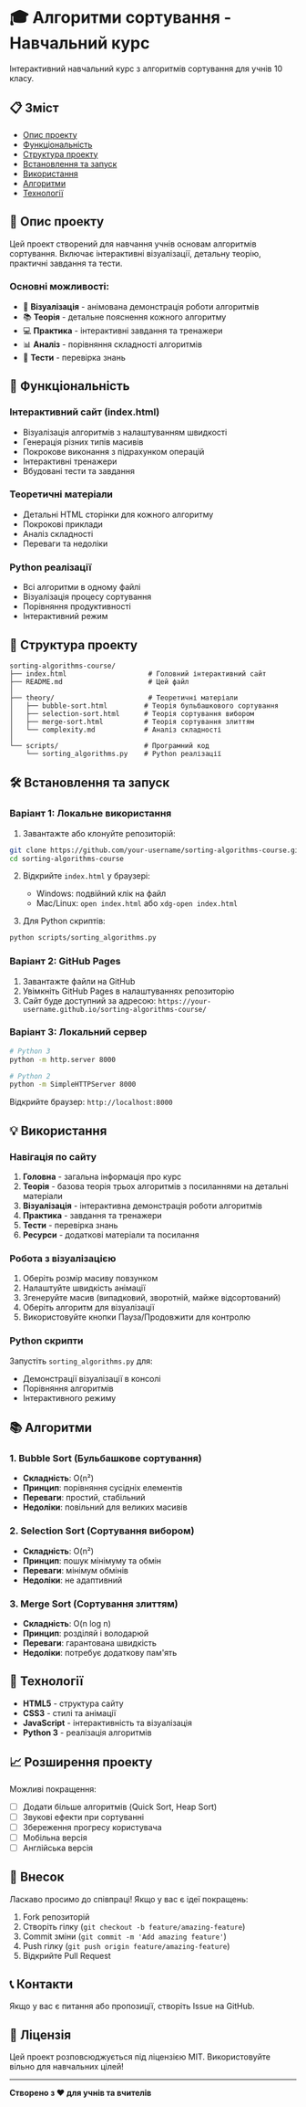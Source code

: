 # 🎓 Алгоритми сортування - Навчальний курс

Інтерактивний навчальний курс з алгоритмів сортування для учнів 10 класу.

## 📋 Зміст

- [Опис проекту](#опис-проекту)
- [Функціональність](#функціональність)
- [Структура проекту](#структура-проекту)
- [Встановлення та запуск](#встановлення-та-запуск)
- [Використання](#використання)
- [Алгоритми](#алгоритми)
- [Технології](#технології)

## 📝 Опис проекту

Цей проект створений для навчання учнів основам алгоритмів сортування. Включає інтерактивні візуалізації, детальну теорію, практичні завдання та тести.

### Основні можливості:
- 🎨 **Візуалізація** - анімована демонстрація роботи алгоритмів
- 📚 **Теорія** - детальне пояснення кожного алгоритму
- 💻 **Практика** - інтерактивні завдання та тренажери
- 📊 **Аналіз** - порівняння складності алгоритмів
- 🎯 **Тести** - перевірка знань

## 🚀 Функціональність

### Інтерактивний сайт (index.html)
- Візуалізація алгоритмів з налаштуванням швидкості
- Генерація різних типів масивів
- Покрокове виконання з підрахунком операцій
- Інтерактивні тренажери
- Вбудовані тести та завдання

### Теоретичні матеріали
- Детальні HTML сторінки для кожного алгоритму
- Покрокові приклади
- Аналіз складності
- Переваги та недоліки

### Python реалізації
- Всі алгоритми в одному файлі
- Візуалізація процесу сортування
- Порівняння продуктивності
- Інтерактивний режим

## 📁 Структура проекту

```
sorting-algorithms-course/
├── index.html                    # Головний інтерактивний сайт
├── README.md                     # Цей файл
│
├── theory/                       # Теоретичні матеріали
│   ├── bubble-sort.html         # Теорія бульбашкового сортування
│   ├── selection-sort.html      # Теорія сортування вибором
│   ├── merge-sort.html          # Теорія сортування злиттям
│   └── complexity.md            # Аналіз складності
│
└── scripts/                     # Програмний код
    └── sorting_algorithms.py    # Python реалізації
```

## 🛠 Встановлення та запуск

### Варіант 1: Локальне використання

1. Завантажте або клонуйте репозиторій:
```bash
git clone https://github.com/your-username/sorting-algorithms-course.git
cd sorting-algorithms-course
```

2. Відкрийте `index.html` у браузері:
   - Windows: подвійний клік на файл
   - Mac/Linux: `open index.html` або `xdg-open index.html`

3. Для Python скриптів:
```bash
python scripts/sorting_algorithms.py
```

### Варіант 2: GitHub Pages

1. Завантажте файли на GitHub
2. Увімкніть GitHub Pages в налаштуваннях репозиторію
3. Сайт буде доступний за адресою: `https://your-username.github.io/sorting-algorithms-course/`

### Варіант 3: Локальний сервер

```bash
# Python 3
python -m http.server 8000

# Python 2
python -m SimpleHTTPServer 8000
```

Відкрийте браузер: `http://localhost:8000`

## 💡 Використання

### Навігація по сайту

1. **Головна** - загальна інформація про курс
2. **Теорія** - базова теорія трьох алгоритмів з посиланнями на детальні матеріали
3. **Візуалізація** - інтерактивна демонстрація роботи алгоритмів
4. **Практика** - завдання та тренажери
5. **Тести** - перевірка знань
6. **Ресурси** - додаткові матеріали та посилання

### Робота з візуалізацією

1. Оберіть розмір масиву повзунком
2. Налаштуйте швидкість анімації
3. Згенеруйте масив (випадковий, зворотній, майже відсортований)
4. Оберіть алгоритм для візуалізації
5. Використовуйте кнопки Пауза/Продовжити для контролю

### Python скрипти

Запустіть `sorting_algorithms.py` для:
- Демонстрації візуалізації в консолі
- Порівняння алгоритмів
- Інтерактивного режиму

## 📚 Алгоритми

### 1. Bubble Sort (Бульбашкове сортування)
- **Складність**: O(n²)
- **Принцип**: порівняння сусідніх елементів
- **Переваги**: простий, стабільний
- **Недоліки**: повільний для великих масивів

### 2. Selection Sort (Сортування вибором)
- **Складність**: O(n²)
- **Принцип**: пошук мінімуму та обмін
- **Переваги**: мінімум обмінів
- **Недоліки**: не адаптивний

### 3. Merge Sort (Сортування злиттям)
- **Складність**: O(n log n)
- **Принцип**: розділяй і володарюй
- **Переваги**: гарантована швидкість
- **Недоліки**: потребує додаткову пам'ять

## 🔧 Технології

- **HTML5** - структура сайту
- **CSS3** - стилі та анімації
- **JavaScript** - інтерактивність та візуалізація
- **Python 3** - реалізація алгоритмів

## 📈 Розширення проекту

Можливі покращення:
- [ ] Додати більше алгоритмів (Quick Sort, Heap Sort)
- [ ] Звукові ефекти при сортуванні
- [ ] Збереження прогресу користувача
- [ ] Мобільна версія
- [ ] Англійська версія

## 🤝 Внесок

Ласкаво просимо до співпраці! Якщо у вас є ідеї покращень:
1. Fork репозиторій
2. Створіть гілку (`git checkout -b feature/amazing-feature`)
3. Commit зміни (`git commit -m 'Add amazing feature'`)
4. Push гілку (`git push origin feature/amazing-feature`)
5. Відкрийте Pull Request

## 📞 Контакти

Якщо у вас є питання або пропозиції, створіть Issue на GitHub.

## 📄 Ліцензія

Цей проект розповсюджується під ліцензією MIT. Використовуйте вільно для навчальних цілей!

---

**Створено з ❤️ для учнів та вчителів**